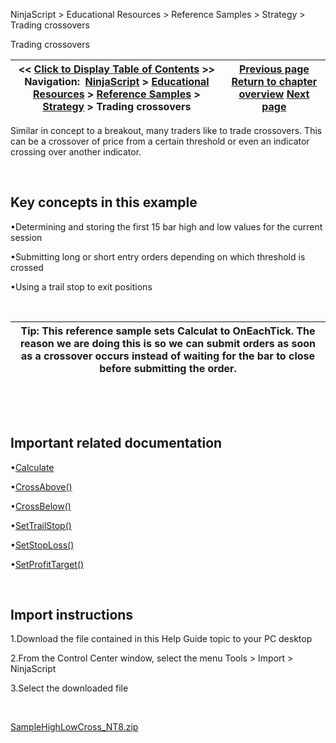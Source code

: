 ﻿


NinjaScript \> Educational Resources \> Reference Samples \> Strategy \> Trading crossovers






















Trading crossovers







| \<\< [Click to Display Table of Contents](trading_crossovers.md) \>\> **Navigation:**     [NinjaScript](ninjascript-1.md) \> [Educational Resources](educational_resources-1.md) \> [Reference Samples](reference_samples-1.md) \> [Strategy](strategy2-1.md) \> Trading crossovers | [Previous page](stopping_a_strategy_after_cons-1.md) [Return to chapter overview](strategy2-1.md) [Next page](using_a_time_filter_to_limit_t-1.md) |
| --- | --- |











Similar in concept to a breakout, many traders like to trade crossovers. This can be a crossover of price from a certain threshold or even an indicator crossing over another indicator.


 


## Key concepts in this example


•Determining and storing the first 15 bar high and low values for the current session

•Submitting long or short entry orders depending on which threshold is crossed

•Using a trail stop to exit positions

 




| Tip: This reference sample sets Calculat to OnEachTick. The reason we are doing this is so we can submit orders as soon as a crossover occurs instead of waiting for the bar to close before submitting the order. |
| --- |



 


 


## Important related documentation


•[Calculate](calculate-1.md)

•[CrossAbove()](crossabove-1.md)

•[CrossBelow()](crossbelow-1.md)

•[SetTrailStop()](settrailstop-1.md)

•[SetStopLoss()](setstoploss-1.md)

•[SetProfitTarget()](setprofittarget-1.md)

 


## Import instructions


1\.Download the file contained in this Help Guide topic to your PC desktop

2\.From the Control Center window, select the menu Tools \> Import \> NinjaScript

3\.Select the downloaded file

 


[SampleHighLowCross\_NT8\.zip](samples/SampleHighLowCross_NT8.zip)








